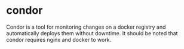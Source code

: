 # condor
Condor is a tool for monitoring changes on a docker registry and automatically deploys them without downtime.
It should be noted that condor requires nginx and docker to work.